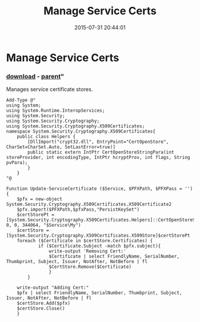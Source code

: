 ﻿---
pid:            5958
parent:         5957
children:       
poster:         Mokstar
title:          Manage Service Certs
date:           2015-07-31 20:44:01
format:         posh
---

# Manage Service Certs

### [download](5958.ps1) - [parent](5957.md)"

Manages service certificate stores.

```posh
Add-Type @"
using System;
using System.Runtime.InteropServices;
using System.Security;
using System.Security.Cryptography;
using System.Security.Cryptography.X509Certificates;
namespace System.Security.Cryptography.X509Certificates{
    public class Helpers {                 
        [DllImport("crypt32.dll", EntryPoint="CertOpenStore", CharSet=CharSet.Auto, SetLastError=true)]
        public static extern IntPtr CertOpenStoreStringPara(int storeProvider, int encodingType, IntPtr hcryptProv, int flags, String pvPara); 
        }
    }
"@

Function Update-ServiceCertificate ($Service, $PFXPath, $PFXPass = '') {
    $pfx = new-object System.Security.Cryptography.X509Certificates.X509Certificate2 
    $pfx.import($PFXPath,$pfxPass,"PersistKeySet") 
    $certStorePt = [System.Security.Cryptography.X509Certificates.Helpers]::CertOpenStoreStringPara(13, 0, 0, 344064, "$Service\My")
    $certStore = [System.Security.Cryptography.X509Certificates.X509Store]$certStorePt
    foreach ($Certificate in $certStore.Certificates) {
            if ($Certificate.Subject -match $pfx.subject){
                write-output 'Removing Cert:'
                $Certificate | select FriendlyName, SerialNumber, Thumbprint, Subject, Issuer, NotAfter, NotBefore | fl
                $CertStore.Remove($Certificate) 
                }
        }

    write-output "Adding Cert:"
    $pfx | select FriendlyName, SerialNumber, Thumbprint, Subject, Issuer, NotAfter, NotBefore | fl
    $certStore.Add($pfx) 
    $certStore.Close() 
    }
```
